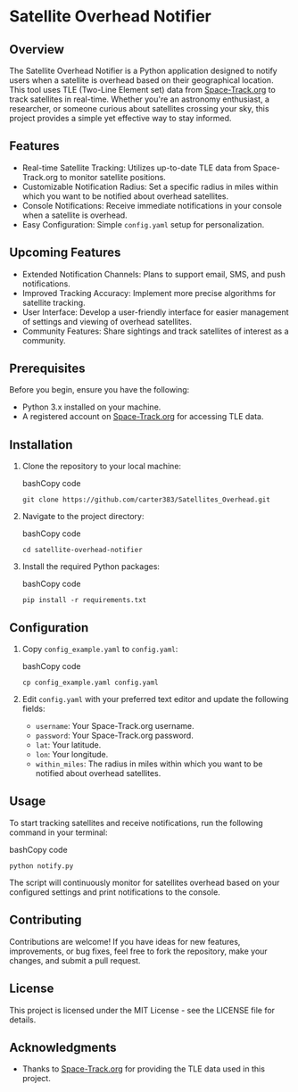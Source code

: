 Satellite Overhead Notifier
===========================

Overview
--------

The Satellite Overhead Notifier is a Python application designed to notify users when a satellite is overhead based on their geographical location. This tool uses TLE (Two-Line Element set) data from [Space-Track.org](https://www.space-track.org/) to track satellites in real-time. Whether you're an astronomy enthusiast, a researcher, or someone curious about satellites crossing your sky, this project provides a simple yet effective way to stay informed.

Features
--------

-   Real-time Satellite Tracking: Utilizes up-to-date TLE data from Space-Track.org to monitor satellite positions.
-   Customizable Notification Radius: Set a specific radius in miles within which you want to be notified about overhead satellites.
-   Console Notifications: Receive immediate notifications in your console when a satellite is overhead.
-   Easy Configuration: Simple `config.yaml` setup for personalization.

Upcoming Features
-----------------

-   Extended Notification Channels: Plans to support email, SMS, and push notifications.
-   Improved Tracking Accuracy: Implement more precise algorithms for satellite tracking.
-   User Interface: Develop a user-friendly interface for easier management of settings and viewing of overhead satellites.
-   Community Features: Share sightings and track satellites of interest as a community.

Prerequisites
-------------

Before you begin, ensure you have the following:

-   Python 3.x installed on your machine.
-   A registered account on [Space-Track.org](https://www.space-track.org/) for accessing TLE data.

Installation
------------

1.  Clone the repository to your local machine:

    bashCopy code

    `git clone https://github.com/carter383/Satellites_Overhead.git`

2.  Navigate to the project directory:

    bashCopy code

    `cd satellite-overhead-notifier`

3.  Install the required Python packages:

    bashCopy code

    `pip install -r requirements.txt`

Configuration
-------------

1.  Copy `config_example.yaml` to `config.yaml`:

    bashCopy code

    `cp config_example.yaml config.yaml`

2.  Edit `config.yaml` with your preferred text editor and update the following fields:
    -   `username`: Your Space-Track.org username.
    -   `password`: Your Space-Track.org password.
    -   `lat`: Your latitude.
    -   `lon`: Your longitude.
    -   `within_miles`: The radius in miles within which you want to be notified about overhead satellites.

Usage
-----

To start tracking satellites and receive notifications, run the following command in your terminal:

bashCopy code

`python notify.py`

The script will continuously monitor for satellites overhead based on your configured settings and print notifications to the console.

Contributing
------------

Contributions are welcome! If you have ideas for new features, improvements, or bug fixes, feel free to fork the repository, make your changes, and submit a pull request.

License
-------

This project is licensed under the MIT License - see the LICENSE file for details.

Acknowledgments
---------------

-   Thanks to [Space-Track.org](https://www.space-track.org/) for providing the TLE data used in this project.
